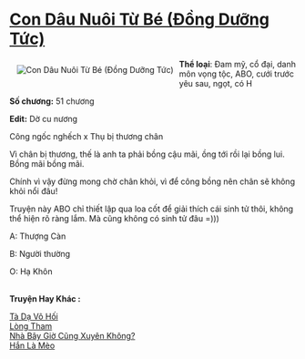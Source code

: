 <a href="https://utruyen.com/con-dau-nuoi-tu-be-dong-duong-tuc/19544/" title="Con Dâu Nuôi Từ Bé (Đồng Dưỡng Tức)"><h1>Con Dâu Nuôi Từ Bé (Đồng Dưỡng Tức)</h1></a><div style="display:table"><img align="right" style="float: left; padding: 10px;" src="https://utruyen.com/images/story/200x260/con-dau-nuoi-tu-be-dong-duong-tuc.jpg" alt="Con Dâu Nuôi Từ Bé (Đồng Dưỡng Tức)"><b>Thể loại</b>: Đam mỹ, cổ đại, danh môn vọng tộc, ABO, cưới trước yêu sau, ngọt, có H<p></p><b>Số chương:</b> 51 chương<p></p><b>Edit:</b> Dờ cu nương<p></p>Công ngốc nghếch x Thụ bị thương chân<p></p>Vì chân bị thương, thế là anh ta phải bồng cậu mãi, ồng tới rồi lại bồng lui. Bồng mãi bồng mãi.<p></p>Chính vì vậy đừng mong chờ chân khỏi, vì để công bồng nên chân sẽ không khỏi nổi đâu!<p></p>Truyện này ABO chỉ thiết lập qua loa cốt để giải thích cái sinh tử thôi, không thể hiện rõ ràng lắm. Mà cũng không có sinh tử đâu =)))<p></p>A: Thượng Càn<p></p>B: Người thường<p></p>O: Hạ Khôn</div><p><br><b>Truyện Hay Khác :</b></p><a href="https://utruyen.com/ta-da-vo-hoi/22296/" alt="Tà Dạ Vô Hối">Tà Dạ Vô Hối</a><br/><a href="https://github.com/quanluxury/ngontinh_sac/tree/master/truyenhay/22544/" alt="Lòng Tham">Lòng Tham</a><br/><a href="https://www.flickr.com/photos/184340401@N07/48818524428/" alt="Nhà Bây Giờ Cũng Xuyên Không?">Nhà Bây Giờ Cũng Xuyên Không?</a><br/><a href="https://dammyh.wordpress.com/2019/11/07/han-la-meo/" alt="Hắn Là Mèo">Hắn Là Mèo</a><br/>